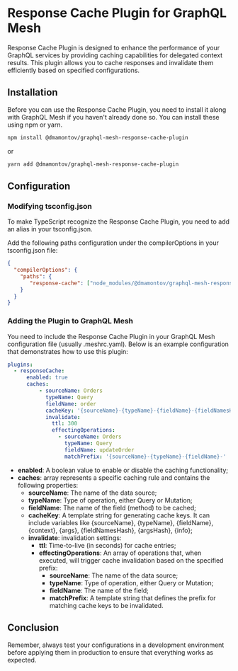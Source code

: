 # Response Cache Plugin for GraphQL Mesh

Response Cache Plugin is designed to enhance the performance of your GraphQL services by providing caching capabilities for delegated context results. This plugin allows you to cache responses and invalidate them efficiently based on specified configurations.

## Installation

Before you can use the Response Cache Plugin, you need to install it along with GraphQL Mesh if you haven't already done so. You can install these using npm or yarn.

```bash
npm install @dmamontov/graphql-mesh-response-cache-plugin
```

or

```bash
yarn add @dmamontov/graphql-mesh-response-cache-plugin
```

## Configuration

### Modifying tsconfig.json

To make TypeScript recognize the Response Cache Plugin, you need to add an alias in your tsconfig.json.

Add the following paths configuration under the compilerOptions in your tsconfig.json file:

```json
{
  "compilerOptions": {
    "paths": {
       "response-cache": ["node_modules/@dmamontov/graphql-mesh-response-cache-plugin"]
    }
  }
}
```

### Adding the Plugin to GraphQL Mesh

You need to include the Response Cache Plugin in your GraphQL Mesh configuration file (usually .meshrc.yaml). Below is an example configuration that demonstrates how to use this plugin:

```yaml
plugins:
  - responseCache:
      enabled: true
      caches:
          - sourceName: Orders
            typeName: Query
            fieldName: order
            cacheKey: '{sourceName}-{typeName}-{fieldName}-{fieldNamesHash}'
            invalidate:
              ttl: 300
              effectingOperations:
                - sourceName: Orders
                  typeName: Query
                  fieldName: updateOrder
                  matchPrefix: '{sourceName}-{typeName}-{fieldName}-'
```

- **enabled**: A boolean value to enable or disable the caching functionality;
- **caches**: array represents a specific caching rule and contains the following properties:
  - **sourceName**: The name of the data source;
  - **typeName**: Type of operation, either Query or Mutation;
  - **fieldName**: The name of the field (method) to be cached;
  - **cacheKey**: A template string for generating cache keys. It can include variables like {sourceName}, {typeName}, {fieldName}, {context}, {args}, {fieldNamesHash}, {argsHash}, {info};
  - **invalidate**: invalidation settings:
    - **ttl**: Time-to-live (in seconds) for cache entries;
    - **effectingOperations**: An array of operations that, when executed, will trigger cache invalidation based on the specified prefix:
        - **sourceName**: The name of the data source;
        - **typeName**: Type of operation, either Query or Mutation;
        - **fieldName**: The name of the field;
        - **matchPrefix**: A template string that defines the prefix for matching cache keys to be invalidated.

## Conclusion

Remember, always test your configurations in a development environment before applying them in production to ensure that everything works as expected.